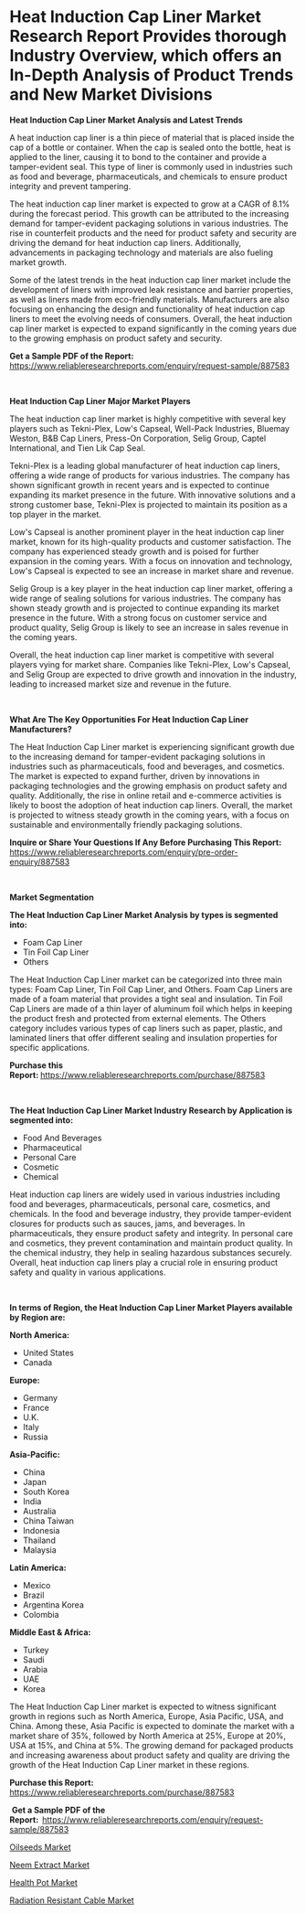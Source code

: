 <p><h1>Heat Induction Cap Liner Market Research Report Provides thorough Industry Overview, which offers an In-Depth Analysis of Product Trends and New Market Divisions</h1></p><p><strong>Heat Induction Cap Liner Market Analysis and Latest Trends</strong></p>
<p><p>A heat induction cap liner is a thin piece of material that is placed inside the cap of a bottle or container. When the cap is sealed onto the bottle, heat is applied to the liner, causing it to bond to the container and provide a tamper-evident seal. This type of liner is commonly used in industries such as food and beverage, pharmaceuticals, and chemicals to ensure product integrity and prevent tampering.</p><p>The heat induction cap liner market is expected to grow at a CAGR of 8.1% during the forecast period. This growth can be attributed to the increasing demand for tamper-evident packaging solutions in various industries. The rise in counterfeit products and the need for product safety and security are driving the demand for heat induction cap liners. Additionally, advancements in packaging technology and materials are also fueling market growth.</p><p>Some of the latest trends in the heat induction cap liner market include the development of liners with improved leak resistance and barrier properties, as well as liners made from eco-friendly materials. Manufacturers are also focusing on enhancing the design and functionality of heat induction cap liners to meet the evolving needs of consumers. Overall, the heat induction cap liner market is expected to expand significantly in the coming years due to the growing emphasis on product safety and security.</p></p>
<p><strong>Get a Sample PDF of the Report:&nbsp;</strong> <a href="https://www.reliableresearchreports.com/enquiry/request-sample/887583">https://www.reliableresearchreports.com/enquiry/request-sample/887583</a></p>
<p>&nbsp;</p>
<p><strong>Heat Induction Cap Liner Major Market Players</strong></p>
<p><p>The heat induction cap liner market is highly competitive with several key players such as Tekni-Plex, Low's Capseal, Well-Pack Industries, Bluemay Weston, B&B Cap Liners, Press-On Corporation, Selig Group, Captel International, and Tien Lik Cap Seal. </p><p>Tekni-Plex is a leading global manufacturer of heat induction cap liners, offering a wide range of products for various industries. The company has shown significant growth in recent years and is expected to continue expanding its market presence in the future. With innovative solutions and a strong customer base, Tekni-Plex is projected to maintain its position as a top player in the market.</p><p>Low's Capseal is another prominent player in the heat induction cap liner market, known for its high-quality products and customer satisfaction. The company has experienced steady growth and is poised for further expansion in the coming years. With a focus on innovation and technology, Low's Capseal is expected to see an increase in market share and revenue.</p><p>Selig Group is a key player in the heat induction cap liner market, offering a wide range of sealing solutions for various industries. The company has shown steady growth and is projected to continue expanding its market presence in the future. With a strong focus on customer service and product quality, Selig Group is likely to see an increase in sales revenue in the coming years.</p><p>Overall, the heat induction cap liner market is competitive with several players vying for market share. Companies like Tekni-Plex, Low's Capseal, and Selig Group are expected to drive growth and innovation in the industry, leading to increased market size and revenue in the future.</p></p>
<p>&nbsp;</p>
<p><strong>What Are The Key Opportunities For Heat Induction Cap Liner Manufacturers?</strong></p>
<p><p>The Heat Induction Cap Liner market is experiencing significant growth due to the increasing demand for tamper-evident packaging solutions in industries such as pharmaceuticals, food and beverages, and cosmetics. The market is expected to expand further, driven by innovations in packaging technologies and the growing emphasis on product safety and quality. Additionally, the rise in online retail and e-commerce activities is likely to boost the adoption of heat induction cap liners. Overall, the market is projected to witness steady growth in the coming years, with a focus on sustainable and environmentally friendly packaging solutions.</p></p>
<p><strong>Inquire or Share Your Questions If Any Before Purchasing This Report:</strong> <a href="https://www.reliableresearchreports.com/enquiry/pre-order-enquiry/887583">https://www.reliableresearchreports.com/enquiry/pre-order-enquiry/887583</a></p>
<p>&nbsp;</p>
<p><strong>Market Segmentation</strong></p>
<p><strong>The Heat Induction Cap Liner Market Analysis by types is segmented into:</strong></p>
<p><ul><li>Foam Cap Liner</li><li>Tin Foil Cap Liner</li><li>Others</li></ul></p>
<p><p>The Heat Induction Cap Liner market can be categorized into three main types: Foam Cap Liner, Tin Foil Cap Liner, and Others. Foam Cap Liners are made of a foam material that provides a tight seal and insulation. Tin Foil Cap Liners are made of a thin layer of aluminum foil which helps in keeping the product fresh and protected from external elements. The Others category includes various types of cap liners such as paper, plastic, and laminated liners that offer different sealing and insulation properties for specific applications.</p></p>
<p><strong>Purchase this Report:&nbsp;</strong><a href="https://www.reliableresearchreports.com/purchase/887583">https://www.reliableresearchreports.com/purchase/887583</a></p>
<p>&nbsp;</p>
<p><strong>The Heat Induction Cap Liner Market Industry Research by Application is segmented into:</strong></p>
<p><ul><li>Food And Beverages</li><li>Pharmaceutical</li><li>Personal Care</li><li>Cosmetic</li><li>Chemical</li></ul></p>
<p><p>Heat induction cap liners are widely used in various industries including food and beverages, pharmaceuticals, personal care, cosmetics, and chemicals. In the food and beverage industry, they provide tamper-evident closures for products such as sauces, jams, and beverages. In pharmaceuticals, they ensure product safety and integrity. In personal care and cosmetics, they prevent contamination and maintain product quality. In the chemical industry, they help in sealing hazardous substances securely. Overall, heat induction cap liners play a crucial role in ensuring product safety and quality in various applications.</p></p>
<p>&nbsp;</p>
<p><strong>In terms of Region, the Heat Induction Cap Liner Market Players available by Region are:</strong></p>
<p>
    <p> <strong> North America: </strong>
        <ul>
            <li>United States</li>
            <li>Canada</li>
        </ul>
        </p> 
    <p> <strong> Europe: </strong>
        <ul>
            <li>Germany</li>
            <li>France</li>
            <li>U.K.</li>
            <li>Italy</li>
            <li>Russia</li>
        </ul>
        </p> 
    <p> <strong> Asia-Pacific: </strong>
        <ul>
            <li>China</li>
            <li>Japan</li>
            <li>South Korea</li>
            <li>India</li>
            <li>Australia</li>
            <li>China Taiwan</li>
            <li>Indonesia</li>
            <li>Thailand</li>
            <li>Malaysia</li>
        </ul>
        </p> 
    <p> <strong> Latin America: </strong>
        <ul>
            <li>Mexico</li>
            <li>Brazil</li>
            <li>Argentina Korea</li>
            <li>Colombia</li>
        </ul>
        </p> 
    <p> <strong> Middle East & Africa: </strong>
        <ul>
            <li>Turkey</li>
            <li>Saudi</li>
            <li>Arabia</li>
            <li>UAE</li>
            <li>Korea</li>
        </ul>
    </p>
    </p>
<p><p>The Heat Induction Cap Liner market is expected to witness significant growth in regions such as North America, Europe, Asia Pacific, USA, and China. Among these, Asia Pacific is expected to dominate the market with a market share of 35%, followed by North America at 25%, Europe at 20%, USA at 15%, and China at 5%. The growing demand for packaged products and increasing awareness about product safety and quality are driving the growth of the Heat Induction Cap Liner market in these regions.</p></p>
<p><strong>Purchase this Report: </strong><a href="https://www.reliableresearchreports.com/purchase/887583">https://www.reliableresearchreports.com/purchase/887583</a></p>
<p>&nbsp;<strong>Get a Sample PDF of the Report:&nbsp;&nbsp;</strong><a href="https://www.reliableresearchreports.com/enquiry/request-sample/887583">https://www.reliableresearchreports.com/enquiry/request-sample/887583</a></p>
<p><strong></strong></p>
<p><p><a href="https://military-diascia-e68.notion.site/Oilseeds-Market-Size-Evaluating-its-Market-Trends-Growth-and-Projections-2024-2031-4cba74e5625544d7abaa0db3b74c8fa6">Oilseeds Market</a></p><p><a href="https://sudsy-motorcycle-bbc.notion.site/Global-Neem-Extract-Market-Size-and-Market-Trends-Insights-and-Projections-from-2024-to-2031-b41e022a5f9f4edd82536dae1abc4068">Neem Extract Market</a></p><p><a href="https://github.com/edytherolanlouisejk1miz0wig/Market-Research-Report-List-1/blob/main/health-pot-market.md">Health Pot Market</a></p><p><a href="https://view.publitas.com/reportprime-1/radiation-resistant-cable-market-research-report-provides-critical-insights-that-can-help-shape-business-development-and-investment-strategies/">Radiation Resistant Cable Market</a></p></p>